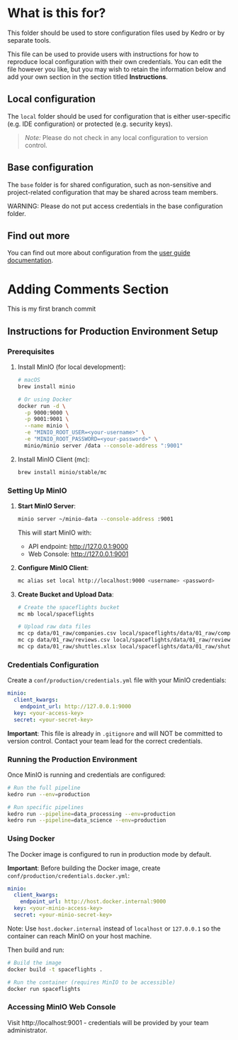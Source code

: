 # What is this for?

This folder should be used to store configuration files used by Kedro or by separate tools.

This file can be used to provide users with instructions for how to reproduce local configuration with their own credentials. You can edit the file however you like, but you may wish to retain the information below and add your own section in the section titled **Instructions**.

## Local configuration

The `local` folder should be used for configuration that is either user-specific (e.g. IDE configuration) or protected (e.g. security keys).

> *Note:* Please do not check in any local configuration to version control.

## Base configuration

The `base` folder is for shared configuration, such as non-sensitive and project-related configuration that may be shared across team members.

WARNING: Please do not put access credentials in the base configuration folder.

## Find out more
You can find out more about configuration from the [user guide documentation](https://docs.kedro.org/en/stable/configuration/configuration_basics.html).


# Adding Comments Section
This is my first branch commit

## Instructions for Production Environment Setup

### Prerequisites
1. Install MinIO (for local development):
   ```bash
   # macOS
   brew install minio

   # Or using Docker
   docker run -d \
     -p 9000:9000 \
     -p 9001:9001 \
     --name minio \
     -e "MINIO_ROOT_USER=<your-username>" \
     -e "MINIO_ROOT_PASSWORD=<your-password>" \
     minio/minio server /data --console-address ":9001"
   ```

2. Install MinIO Client (mc):
   ```bash
   brew install minio/stable/mc
   ```

### Setting Up MinIO

1. **Start MinIO Server**:
   ```bash
   minio server ~/minio-data --console-address :9001
   ```

   This will start MinIO with:
   - API endpoint: http://127.0.0.1:9000
   - Web Console: http://127.0.0.1:9001

2. **Configure MinIO Client**:
   ```bash
   mc alias set local http://localhost:9000 <username> <password>
   ```

3. **Create Bucket and Upload Data**:
   ```bash
   # Create the spaceflights bucket
   mc mb local/spaceflights

   # Upload raw data files
   mc cp data/01_raw/companies.csv local/spaceflights/data/01_raw/companies.csv
   mc cp data/01_raw/reviews.csv local/spaceflights/data/01_raw/reviews.csv
   mc cp data/01_raw/shuttles.xlsx local/spaceflights/data/01_raw/shuttles.xlsx
   ```

### Credentials Configuration

Create a `conf/production/credentials.yml` file with your MinIO credentials:

```yaml
minio:
  client_kwargs:
    endpoint_url: http://127.0.0.1:9000
  key: <your-access-key>
  secret: <your-secret-key>
```

**Important**: This file is already in `.gitignore` and will NOT be committed to version control. Contact your team lead for the correct credentials.

### Running the Production Environment

Once MinIO is running and credentials are configured:

```bash
# Run the full pipeline
kedro run --env=production

# Run specific pipelines
kedro run --pipeline=data_processing --env=production
kedro run --pipeline=data_science --env=production
```

### Using Docker

The Docker image is configured to run in production mode by default.

**Important**: Before building the Docker image, create `conf/production/credentials.docker.yml`:

```yaml
minio:
  client_kwargs:
    endpoint_url: http://host.docker.internal:9000
  key: <your-minio-access-key>
  secret: <your-minio-secret-key>
```

Note: Use `host.docker.internal` instead of `localhost` or `127.0.0.1` so the container can reach MinIO on your host machine.

Then build and run:

```bash
# Build the image
docker build -t spaceflights .

# Run the container (requires MinIO to be accessible)
docker run spaceflights
```

### Accessing MinIO Web Console

Visit http://localhost:9001 - credentials will be provided by your team administrator.